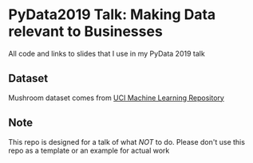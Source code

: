 # PyData2019 Talk: Making Data relevant to Businesses

All code and links to slides that I use in my PyData 2019 talk

## Dataset
Mushroom dataset comes from [UCI Machine Learning Repository](https://archive.ics.uci.edu/ml/datasets/mushroom)


## Note
This repo is designed for a talk of what *NOT* to do. Please don't use this
repo as a template or an example for actual work

